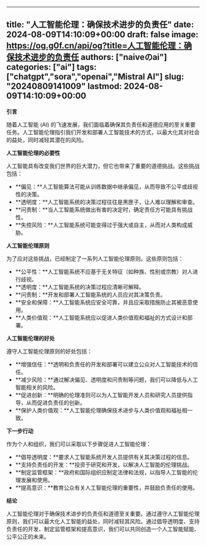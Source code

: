 
---
title: "人工智能伦理：确保技术进步的负责任"
date: 2024-08-09T14:10:09+00:00
draft: false
image: https://og.g0f.cn/api/og?title=人工智能伦理：确保技术进步的负责任
authors: ["naiveのai"]
categories: ["ai"]
tags: ["chatgpt","sora","openai","Mistral AI"]
slug: "20240809141009"
lastmod: 2024-08-09T14:10:09+00:00
---
**引言**

随着人工智能 (AI) 的飞速发展，我们面临着确保其负责任和道德应用的至关重要任务。人工智能伦理指引我们开发和部署人工智能技术的方式，以最大化其对社会的益处，同时减轻其潜在的风险。

**人工智能伦理的必要性**

人工智能具有改变我们世界的巨大潜力，但它也带来了重要的道德挑战。这些挑战包括：

- **偏见：**人工智能算法可能从训练数据中继承偏见，从而导致不公平或歧视性的决策。
- **透明度：**人工智能系统的决策过程往往是黑匣子，让人难以理解和审查。
- **问责制：**当人工智能系统做出有害的决定时，确定责任方可能具有挑战性。
- **失控风险：**人工智能系统可能变得过于强大或自主，从而对人类构成威胁。

**人工智能伦理原则**

为了应对这些挑战，已经制定了一系列人工智能伦理原则。这些原则包括：

- **公平性：**人工智能系统不应基于无关特征（如种族、性别或宗教）对人进行歧视。
- **透明度：**人工智能系统的决策过程应清晰可解释。
- **问责制：**开发和部署人工智能系统的人员应对其决策负责。
- **安全和保障：**人工智能系统应安全可靠，并且应采取措施防止其被恶意使用。
- **人类价值观：**人工智能系统应以促进人类价值观和福祉的方式设计和部署。

**人工智能伦理的好处**

遵守人工智能伦理原则的好处包括：

- **增强信任：**透明和负责任的开发和部署可以建立公众对人工智能技术的信任。
- **减少风险：**通过解决偏见、透明度和问责制等问题，我们可以降低与人工智能相关的风险。
- **促进创新：**明确的伦理准则可以为人工智能开发人员和研究人员提供指导，从而促进负责任的创新。
- **保护人类价值观：**人工智能伦理确保技术进步与人类价值观和福祉相一致。

**下一步行动**

作为个人和组织，我们可以采取以下步骤促进人工智能伦理：

- **倡导透明度：**要求人工智能系统开发人员提供有关其决策过程的信息。
- **支持负责任的开发：**投资于研究和开发，以解决人工智能的伦理挑战。
- **制定监管框架：**政府和国际组织应制定法律和法规，以指导人工智能的伦理发展和使用。
- **提高意识：**教育公众有关人工智能伦理的重要性，并鼓励负责任的使用。

**结论**

人工智能伦理对于确保技术进步的负责任和道德至关重要。通过遵守人工智能伦理原则，我们可以最大化人工智能的益处，同时减轻其风险。通过倡导透明度、支持负责任的开发、制定监管框架和提高意识，我们可以共同创造一个人工智能赋能、公平公正的未来。